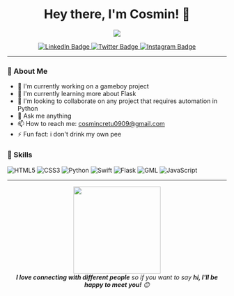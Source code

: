 <h1 align="center">Hey there, I'm Cosmin! 👋</h1>

<p align="center">
  <img src="https://readme-typing-svg.herokuapp.com/?lines=Welcome;I+like+creating+things+from+nothing&center=true&width=500&height=50">
</p>

<p align="center">
  <a href="https://www.linkedin.com/in/cosmin-cretu-349002306/">
    <img src="https://img.shields.io/badge/-LinkedIn-blue?style=flat-square&logo=Linkedin&logoColor=white&link=https://www.linkedin.com/in/your-linkedin-profile/" alt="LinkedIn Badge">
  </a>
  <a href="https://twitter.com/inkdPG">
    <img src="https://img.shields.io/badge/-Twitter-1ca0f1?style=flat-square&labelColor=1ca0f1&logo=twitter&logoColor=white&link=https://twitter.com/your-twitter-handle" alt="Twitter Badge">
  </a>
  <a href="https://www.instagram.com/cosmini0/">
    <img src="https://img.shields.io/badge/-Instagram-purple?style=flat-square&logo=instagram&logoColor=white&link=https://www.instagram.com/your-instagram-handle/" alt="Instagram Badge">
  </a>
</p>

---

### 🌟 About Me

- 🔭 I'm currently working on a gameboy project
- 🌱 I'm currently learning more about Flask
- 👯 I'm looking to collaborate on any project that requires automation in Python
- 💬 Ask me anything
- 📫 How to reach me: cosmincretu0909@gmail.com
- ⚡ Fun fact: i don't drink my own pee

### 🚀 Skills

<p align="left">
  <img src="https://img.shields.io/badge/-HTML5-E34F26?style=flat-square&logo=html5&logoColor=white" alt="HTML5">
  <img src="https://img.shields.io/badge/-CSS3-1572B6?style=flat-square&logo=css3&logoColor=white" alt="CSS3">
  <img src="https://img.shields.io/badge/-Python-3776AB?style=flat-square&logo=Python&logoColor=white" alt="Python">
  <img src="https://img.shields.io/badge/-Swift-FA7343?style=flat-square&logo=Swift&logoColor=white" alt="Swift">
  <img src="https://img.shields.io/badge/-Flask-000000?style=flat-square&logo=Flask&logoColor=white" alt="Flask">
  <img src="https://img.shields.io/badge/-GML-8CC445?style=flat-square&logo=gamemaker-studio&logoColor=white" alt="GML">
  <img src="https://img.shields.io/badge/-JavaScript-F7DF1E?style=flat-square&logo=JavaScript&logoColor=black" alt="JavaScript">
</p>

---

<p align="center">
  <img src="https://media.giphy.com/media/5LukhZkYzESOs/giphy.gif" width="200">
  <br>
  <em><b>I love connecting with different people</b> so if you want to say <b>hi, I'll be happy to meet you!</b> 😊</em>
</p>
